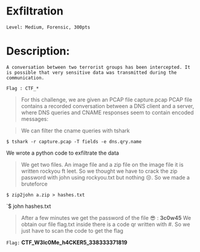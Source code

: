 #  Exfiltration
```
Level: Medium, Forensic, 300pts 
```

# Description: 
```
A conversation between two terrorist groups has been intercepted. It is possible that very sensitive data was transmitted during the communication.

Flag : CTF_*

```

>For this challenge, we are given an PCAP file capture.pcap 
PCAP file contains a recorded conversation between a DNS client and a server, where DNS queries and CNAME responses seem to contain encoded messages:

>We can filter the cname queries with tshark 

`$ tshark -r capture.pcap -T fields -e dns.qry.name`

We wrote a python code to exfiltrate the data  

>We get two files. An image file and a zip file 
on the image file it is written rockyou ft leet. So we thought we have to crack the zip password with john using rockyou.txt but nothing 😒. 
So we made a bruteforce 

`$ zip2john a.zip > hashes.txt `

`$ john hashes.txt

>After a few minutes we get the password of the file 😎 : **3c0w45**
We obtain our file flag.txt inside there is a code qr written with #. So we just have to scan the code to get the flag 

```Flag:``` **CTF_W3lc0Me_h4CKER5_338333371819**

